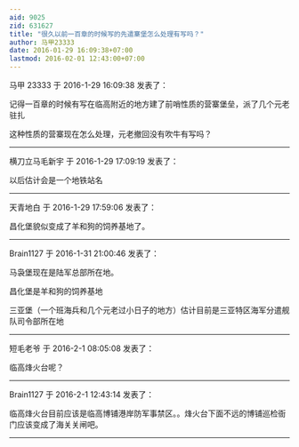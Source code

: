 ```yaml
---
aid: 9025
zid: 631627
title: "很久以前一百章的时候写的先遣寨堡怎么处理有写吗？"
author: 马甲23333
date: 2016-01-29 16:09:38+07:00
lastmod: 2016-02-01 12:43:00+07:00
---
```


马甲 23333 于 2016-1-29 16:09:38 发表了：

记得一百章的时候有写在临高附近的地方建了前哨性质的营寨堡垒，派了几个元老驻扎

这种性质的营寨现在怎么处理，元老撤回没有吹牛有写吗？

---

横刀立马毛新宇 于 2016-1-29 17:09:19 发表了：

以后估计会是一个地铁站名

---

天青地白 于 2016-1-29 17:59:06 发表了：

昌化堡貌似变成了羊和狗的饲养基地了。

---

Brain1127 于 2016-1-31 21:00:46 发表了：

马袅堡现在是陆军总部所在地。

昌化堡是羊和狗的饲养基地

三亚堡（一个班海兵和几个元老过小日子的地方）估计目前是三亚特区海军分遣舰队司令部所在地

---

短毛老爷 于 2016-2-1 08:05:08 发表了：

临高烽火台呢？

---

Brain1127 于 2016-2-1 12:43:14 发表了：

临高烽火台目前应该是临高博铺港岸防军事禁区。。烽火台下面不远的博铺巡检衙门应该变成了海关关闸吧。

---
